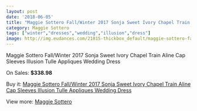```yaml
---
layout: post
date: '2018-06-05'
title: "Maggie Sottero Fall/Winter 2017 Sonja Sweet Ivory Chapel Train Aline Cap Sleeves Illusion Tulle Appliques Wedding Dress"
category: Maggie Sottero
tags: ["winter","dresses","wedding","illusion","dress"]
image: http://img.eudances.com/21815-thickbox_default/maggie-sottero-fall-winter-2017-sonja-sweet-ivory-chapel-train-aline-cap-sleeves-illusion-tulle-appliques-wedding-dress.jpg
---
```

Maggie Sottero Fall/Winter 2017 Sonja Sweet Ivory Chapel Train Aline Cap Sleeves Illusion Tulle Appliques Wedding Dress

On Sales: **$338.98**
<a href="https://www.eudances.com/en/maggie-sottero/6892-maggie-sottero-fall-winter-2017-sonja-sweet-ivory-chapel-train-aline-cap-sleeves-illusion-tulle-appliques-wedding-dress.html"><amp-img layout="responsive" width="600" height="600" src="//img.eudances.com/21815-thickbox_default/maggie-sottero-fall-winter-2017-sonja-sweet-ivory-chapel-train-aline-cap-sleeves-illusion-tulle-appliques-wedding-dress.jpg" alt="Maggie Sottero Fall/Winter 2017 Sonja Sweet Ivory Chapel Train Aline Cap Sleeves Illusion Tulle Appliques Wedding Dress 0" /></a>
<a href="https://www.eudances.com/en/maggie-sottero/6892-maggie-sottero-fall-winter-2017-sonja-sweet-ivory-chapel-train-aline-cap-sleeves-illusion-tulle-appliques-wedding-dress.html"><amp-img layout="responsive" width="600" height="600" src="//img.eudances.com/21820-thickbox_default/maggie-sottero-fall-winter-2017-sonja-sweet-ivory-chapel-train-aline-cap-sleeves-illusion-tulle-appliques-wedding-dress.jpg" alt="Maggie Sottero Fall/Winter 2017 Sonja Sweet Ivory Chapel Train Aline Cap Sleeves Illusion Tulle Appliques Wedding Dress 1" /></a>
<a href="https://www.eudances.com/en/maggie-sottero/6892-maggie-sottero-fall-winter-2017-sonja-sweet-ivory-chapel-train-aline-cap-sleeves-illusion-tulle-appliques-wedding-dress.html"><amp-img layout="responsive" width="600" height="600" src="//img.eudances.com/21819-thickbox_default/maggie-sottero-fall-winter-2017-sonja-sweet-ivory-chapel-train-aline-cap-sleeves-illusion-tulle-appliques-wedding-dress.jpg" alt="Maggie Sottero Fall/Winter 2017 Sonja Sweet Ivory Chapel Train Aline Cap Sleeves Illusion Tulle Appliques Wedding Dress 2" /></a>
<a href="https://www.eudances.com/en/maggie-sottero/6892-maggie-sottero-fall-winter-2017-sonja-sweet-ivory-chapel-train-aline-cap-sleeves-illusion-tulle-appliques-wedding-dress.html"><amp-img layout="responsive" width="600" height="600" src="//img.eudances.com/21818-thickbox_default/maggie-sottero-fall-winter-2017-sonja-sweet-ivory-chapel-train-aline-cap-sleeves-illusion-tulle-appliques-wedding-dress.jpg" alt="Maggie Sottero Fall/Winter 2017 Sonja Sweet Ivory Chapel Train Aline Cap Sleeves Illusion Tulle Appliques Wedding Dress 3" /></a>
<a href="https://www.eudances.com/en/maggie-sottero/6892-maggie-sottero-fall-winter-2017-sonja-sweet-ivory-chapel-train-aline-cap-sleeves-illusion-tulle-appliques-wedding-dress.html"><amp-img layout="responsive" width="600" height="600" src="//img.eudances.com/21817-thickbox_default/maggie-sottero-fall-winter-2017-sonja-sweet-ivory-chapel-train-aline-cap-sleeves-illusion-tulle-appliques-wedding-dress.jpg" alt="Maggie Sottero Fall/Winter 2017 Sonja Sweet Ivory Chapel Train Aline Cap Sleeves Illusion Tulle Appliques Wedding Dress 4" /></a>
<a href="https://www.eudances.com/en/maggie-sottero/6892-maggie-sottero-fall-winter-2017-sonja-sweet-ivory-chapel-train-aline-cap-sleeves-illusion-tulle-appliques-wedding-dress.html"><amp-img layout="responsive" width="600" height="600" src="//img.eudances.com/21816-thickbox_default/maggie-sottero-fall-winter-2017-sonja-sweet-ivory-chapel-train-aline-cap-sleeves-illusion-tulle-appliques-wedding-dress.jpg" alt="Maggie Sottero Fall/Winter 2017 Sonja Sweet Ivory Chapel Train Aline Cap Sleeves Illusion Tulle Appliques Wedding Dress 5" /></a>

Buy it: [Maggie Sottero Fall/Winter 2017 Sonja Sweet Ivory Chapel Train Aline Cap Sleeves Illusion Tulle Appliques Wedding Dress](https://www.eudances.com/en/maggie-sottero/6892-maggie-sottero-fall-winter-2017-sonja-sweet-ivory-chapel-train-aline-cap-sleeves-illusion-tulle-appliques-wedding-dress.html "Maggie Sottero Fall/Winter 2017 Sonja Sweet Ivory Chapel Train Aline Cap Sleeves Illusion Tulle Appliques Wedding Dress")

View more: [Maggie Sottero](https://www.eudances.com/en/107-maggie-sottero "Maggie Sottero")